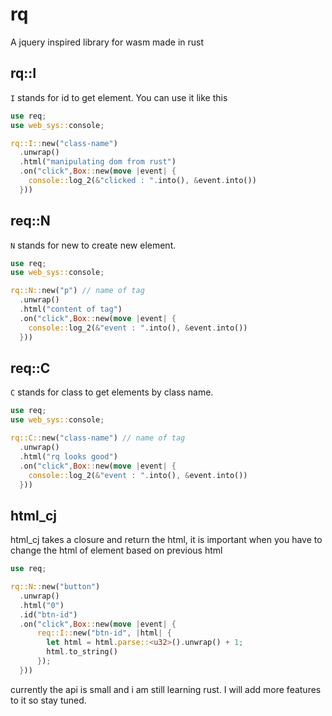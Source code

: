 # rq
A jquery inspired library for wasm made in rust

## rq::I
`I` stands for id to get element.
You can use it like this
``` rust
use req;
use web_sys::console;

rq::I::new("class-name")
  .unwrap()
  .html("manipulating dom from rust")
  .on("click",Box::new(move |event| {
    console::log_2(&"clicked : ".into(), &event.into())
  }))
```

## req::N
`N` stands for new to create new element.
``` rust
use req;
use web_sys::console;

rq::N::new("p") // name of tag
  .unwrap()
  .html("content of tag")
  .on("click",Box::new(move |event| {
    console::log_2(&"event : ".into(), &event.into())
  }))
```

## req::C
`C` stands for class to get elements by class name.
``` rust
use req;
use web_sys::console;

rq::C::new("class-name") // name of tag
  .unwrap()
  .html("rq looks good")
  .on("click",Box::new(move |event| {
    console::log_2(&"event : ".into(), &event.into())
  }))
```

## html_cj
html_cj takes a closure and return the html, it is important when you have to change the html of element based on previous html
``` rust
use req;

rq::N::new("button")
  .unwrap()
  .html("0")
  .id("btn-id")
  .on("click",Box::new(move |event| {
      req::I::new("btn-id", |html| {
        let html = html.parse::<u32>().unwrap() + 1;
        html.to_string()
      });
  }))
```


currently the api is small and i am still learning rust. I will add more features to it so stay tuned.
